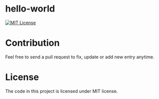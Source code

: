 # hello-world

[![MIT License][license-badge]][LICENSE]

Contribution
=======
Feel free to send a pull request to fix, update or add new entry anytime.    

License
=======
The code in this project is licensed under MIT license.

[license-badge]: https://img.shields.io/npm/l/critical-webpack-plugin.svg?style=flat-square
[license]: https://github.com/toorajam/hello-world/blob/master/LICENSE
